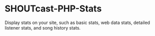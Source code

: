 SHOUTcast-PHP-Stats
===================

Display stats on your site, such as basic stats, web data stats, detailed listener stats, and song history stats.